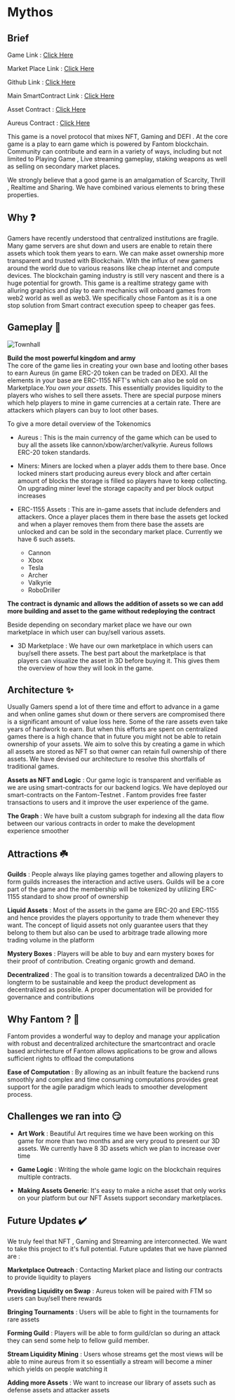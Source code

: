# Mythos


## Brief

Game Link :  [Click Here](https://mythos.b-cdn.net/)

Market Place Link :  [Click Here](https://warmarket.b-cdn.net/)

Github Link :  [Click Here](https://github.com/harshu4/Mythos)

Main SmartContract Link :  [Click Here](https://testnet.ftmscan.com/address/0xf5c053e0e9792ea6674c45e3fb5d1c364f450712)


Asset Contract  :  [Click Here](https://testnet.ftmscan.com/address/0x8b74a718ba189c7c431E3Eec12FA7B2895e053EF )

Aureus Contract  :  [Click Here](https://testnet.ftmscan.com/address/0xb8BBA7F77baf4d3cbaCb2Cf7C4a0125dd2188764  )



This game is a novel protocol that mixes NFT, Gaming and DEFI . At the core game is a play to earn game which is powered by Fantom blockchain. Community can contribute and earn in a variety of ways, including but not limited to Playing Game , Live streaming gameplay, staking weapons as well as selling on secondary market places.

We strongly believe that a good game is an amalgamation of Scarcity, Thrill , Realtime and Sharing. We have combined various elements to bring these properties.


## Why ❓

Gamers have recently understood that centralized institutions are fragile. Many game servers are shut down and users are enable to retain there assets which took them years to earn. We can make asset ownership more transparent and trusted with Blockchain. With the influx of new gamers around the world due to various reasons like cheap internet and compute devices. The blockchain gaming industry is still very nascent and there is a huge potential for growth. This game is a realtime strategy game with alluring graphics and play to earn mechanics will onboard games from web2 world as well as web3. We specifically chose Fantom as it is a one stop solution from  Smart contract execution speep to cheaper gas fees.

## Gameplay 📜

![Townhall](https://i.ibb.co/p0CSJDC/townhall-removebg-preview.png)

**Build the most powerful kingdom and army**  
The core of the game lies in creating your own base and looting other bases to earn Aureus (in game ERC-20 token can be traded on  DEX). All the elements in your base are ERC-1155 NFT's which can also be sold on Marketplace._You own your assets_. This essentially provides liquidity to the players who wishes to sell there assets. There are special purpose miners which help players to mine in game currencies at a certain rate. There are attackers which players can buy to loot other bases.

To give a more detail overview of the Tokenomics

-   Aureus : This is the main currency of the game which can be used to buy all the assets like cannon/xbow/archer/valkyrie. Aureus follows ERC-20 token standards.
    
-   Miners: Miners are locked when a player adds them to there base. Once locked miners start producing aureus every block and after certain amount of blocks the storage is filled so players have to keep collecting. On upgrading miner level the storage capacity and per block output increases
    
-   ERC-1155 Assets : This are in-game assets that include defenders and attackers. Once a player places them in there base the assets get locked and when a player removes them from there base the assets are unlocked and can be sold in the secondary market place. Currently we have 6 such assets.
    
    -   Cannon
    -   Xbox
    -   Tesla
    -   Archer
    -   Valkyrie
    -   RoboDriller

**The contract is dynamic and allows the addition of assets so we can add more building and asset to the game without redeploying the contract**

Beside depending on secondary market place we have our own marketplace in which user can buy/sell various assets.

-   3D Marketplace : We have our own marketplace in which users can buy/sell there assets. The best part about the marketplace is that players can visualize the asset in 3D before buying it. This gives them the overview of how they will look in the game.

## Architecture ✨

Usually Gamers spend a lot of there time and effort to advance in a game and when online games shut down or there servers are compromised there is a significant amount of value loss here. Some of the rare assets even take years of hardwork to earn. But when this efforts are spent on centralized games there is a high chance that in future you might not be able to retain ownership of your assets. We aim to solve this by creating a game in which all assets are stored as NFT so that owner can retain full ownership of there assets. We have devised our architecture to resolve this shortfalls of traditional games.

**Assets as NFT and Logic**  : Our game logic is transparent and verifiable as we are using smart-contracts for our backend logics. We have deployed our smart-contracts on the Fantom-Testnet . Fantom provides free faster transactions to users and it improve the user experience of the game.

**The Graph** : We have built a custom subgraph for indexing all the data flow between our various contracts in order to make the development experience smoother

## Attractions ☘️

**Guilds**  : People always like playing games together and allowing players to form guilds increases the interaction and active users. Guilds will be a core part of the game and the membership will be tokenized by utilizing ERC-1155 standard to show proof of ownership

**Liquid Assets**  : Most of the assets in the game are ERC-20 and ERC-1155 and hence provides the players opportunity to trade them whenever they want. The concept of liquid assets not only guarantee users that they belong to them but also can be used to arbitrage trade allowing more trading volume in the platform

**Mystery Boxes**  : Players will be able to buy and earn mystery boxes for their proof of contribution. Creating organic growth and demand.

**Decentralized**  : The goal is to transition towards a decentralized DAO in the longterm to be sustainable and keep the product development as decentralized as possible. A proper documentation will be provided for governance and contributions

## Why Fantom ? 🤔

Fantom provides a wonderful way to deploy and manage your application with robust and decentralized architecture the smartcontract and oracle based archirtecture of Fantom allows applications to be grow and allows sufficient rights to offload the computations 

**Ease of Computation**  : By allowing as an inbuilt feature the backend runs smoothly and complex and time consuming computations provides great support for the agile paradigm which leads to smoother development process.


## Challenges we ran into 😏

-   **Art Work**  : Beautiful Art requires time we have been working on this game for more than two months and are very proud to present our 3D assets. We currently have 8 3D assets which we plan to increase over time
-   **Game Logic**  : Writing the whole game logic on the blockchain requires multiple contracts.
    
-   **Making Assets Generic**: It's easy to make a niche asset that only works on your platform but our NFT Assets support secondary marketplaces.
    

## Future Updates ✔️

We truly feel that NFT , Gaming and Streaming are interconnected. We want to take this project to it's full potential. Future updates that we have planned are :

**Marketplace Outreach**  : Contacting Market place and listing our contracts to provide liquidity to players

**Providing Liquidity on Swap**  : Aureus token will be paired with FTM so users can buy/sell there rewards

**Bringing Tournaments**  : Users will be able to fight in the tournaments for rare assets

**Forming Guild**  : Players will be able to form guild/clan so during an attack they can send some help to fellow guild member.

**Stream Liquidity Mining**  : Users whose streams get the most views will be able to mine aureus from it so essentially a stream will become a miner which yields on people watching it

**Adding more Assets**  : We want to increase our library of assets such as defense assets and attacker assets


